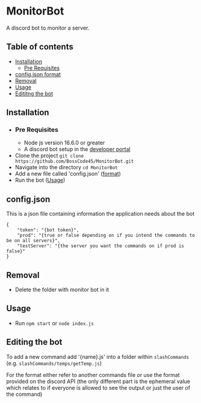 # MonitorBot
A discord bot to monitor a server.

## Table of contents
+ [Installation](#installation)
	+ [Pre Requisites](#pre-requisites)
+ [config.json format](#configjson)
+ [Removal](#removal)
+ [Usage](#usage)
+ [Edititng the bot](#editing-the-bot)

## Installation
+ ### Pre Requisites
	+ Node js version 16.6.0 or greater
	+ A discord bot setup in the [developer portal](https://discord.com/developers/applications)
+ Clone the project `git clone https://github.com/BossCode45/MonitorBot.git`
+ Navigate into the directory `cd MonitorBot`
+ Add a new file called 'config.json' ([format](#configjson))
+ Run the bot ([Usage](#usage))

## config.json
This is a json file containing information the application needs about the bot
```
{
	"token": "{bot token}",
	"prod": "{true or false depending on if you intend the commands to be on all servers}",
	"testServer": "{the server you want the commands on if prod is false}"
}
```

## Removal
+ Delete the folder with monitor bot in it

## Usage
+ Run `npm start` or `node index.js`

## Editing the bot
To add a new command add '{name}.js' into a folder within `slashCommands` (e.g. `slashCommands/temps/getTemp.js`)

For the format either refer to another commands file or use the format provided on the discord API (the only different part is the ephemeral value which relates to if everyone is allowed to see the output or just the user of the command)
